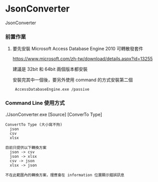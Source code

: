 # JsonConverter
JsonConverter

### 前置作業

1. 要先安裝 Microsoft Access Database Engine 2010 可轉散發套件

    https://www.microsoft.com/zh-tw/download/details.aspx?id=13255
  
    建議是 32bit 和 64bit 兩個版本都安裝
  
    安裝完其中一個後，要另外使用 command 的方式安裝第二個
    ```
     AccessDatabaseEngine.exe /passive
    ```
### Command Line 使用方式

./JsonConverter.exe [Source] [ConverTo Type]

```
ConvertTo Type (大小寫不拘)
  json
  csv
  xlsx
  
目前只提供以下轉換方案
  json -> csv
  json -> xlsx
  csv -> json
  xlsx -> json
  
不在此範圍內的轉換方案，理應會在 information 位置顯示錯誤訊息
```
